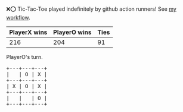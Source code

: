 :x::o: Tic-Tac-Toe played indefinitely by github action runners! See [my workflow](.github/workflows/play.yaml).

|PlayerX wins|PlayerO wins|Ties|
|-|-|-|
|216|204|91|

PlayerO's turn.

<pre>
+---+---+---+
|   | O | X |
+---+---+---+
| X | O | X |
+---+---+---+
|   |   | O |
+---+---+---+
</pre>